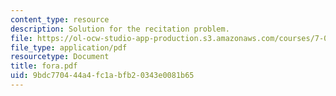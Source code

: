 ```yaml
---
content_type: resource
description: Solution for the recitation problem.
file: https://ol-ocw-studio-app-production.s3.amazonaws.com/courses/7-012-introduction-to-biology-fall-2004/9bdc770444a4fc1abfb20343e0081b65_fora.pdf
file_type: application/pdf
resourcetype: Document
title: fora.pdf
uid: 9bdc7704-44a4-fc1a-bfb2-0343e0081b65
---
```

